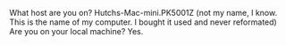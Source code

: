 What host are you on? Hutchs-Mac-mini.PK5001Z (not my name, I know. This is the name of my computer. I bought it used and never reformated)
Are you on your local machine? Yes.
